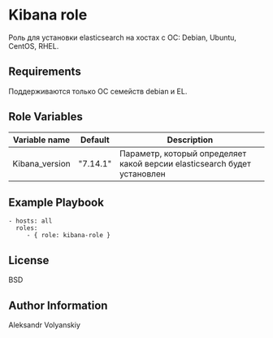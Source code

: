 Kibana role
=========

Роль для установки elasticsearch на хостах с ОС: Debian, Ubuntu, CentOS, RHEL.

Requirements
------------

Поддерживаются только ОС семейств debian и EL.

Role Variables
--------------

| Variable name | Default | Description |
|-----------------------|----------|-------------------------|
| Kibana_version | "7.14.1" | Параметр, который определяет какой версии elasticsearch будет установлен |

Example Playbook
----------------

    - hosts: all
      roles:
         - { role: kibana-role }

License
-------

BSD

Author Information
------------------

Aleksandr Volyanskiy